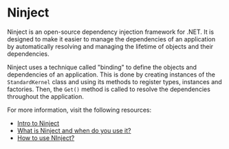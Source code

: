 # Ninject

Ninject is an open-source dependency injection framework for .NET. It is designed to make it easier to manage the dependencies of an application by automatically resolving and managing the lifetime of objects and their dependencies.

Ninject uses a technique called "binding" to define the objects and dependencies of an application. This is done by creating instances of the `StandardKernel` class and using its methods to register types, instances and factories. Then, the `Get()` method is called to resolve the dependencies throughout the application.

For more information, visit the following resources:

- [Intro to Ninject](http://www.ninject.org/)
- [What is Ninject and when do you use it?](https://stackoverflow.com/questions/17375234/what-is-ninject-and-when-do-you-use-it)
- [How to use NInject?](https://www.infoworld.com/article/3191648/how-to-implement-di-in-webapi-using-ninject.html)